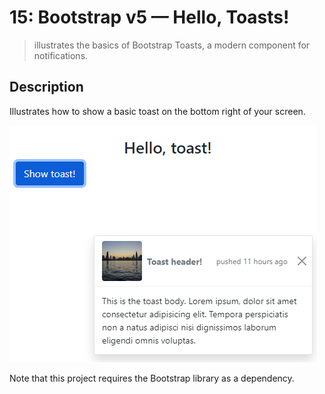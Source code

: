 # 15: Bootstrap v5 &mdash; Hello, Toasts!
> illustrates the basics of Bootstrap Toasts, a modern component for notifications.

## Description

Illustrates how to show a basic toast on the bottom right of your screen.

![Toast](docs/images/toast.png)

Note that this project requires the Bootstrap library as a dependency.